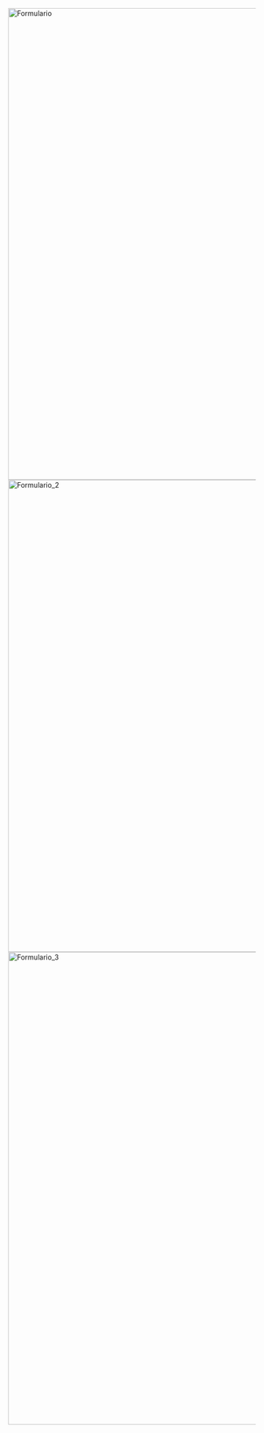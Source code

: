 
<img width="958" alt="Formulario" src="https://user-images.githubusercontent.com/61084715/117091782-a9a9b500-ad5c-11eb-9618-c06664dac054.png">

<img width="959" alt="Formulario_2" src="https://user-images.githubusercontent.com/61084715/117091796-b3331d00-ad5c-11eb-92f4-6655647e6e03.png">
<img width="960" alt="Formulario_3" src="https://user-images.githubusercontent.com/61084715/117091799-b62e0d80-ad5c-11eb-9085-e23caf1dee21.png">
